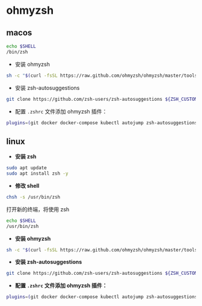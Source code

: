 # ohmyzsh

## macos

```bash
echo $SHELL
/bin/zsh
```

- 安装 ohmyzsh

```bash
sh -c "$(curl -fsSL https://raw.github.com/ohmyzsh/ohmyzsh/master/tools/install.sh)"
```

- 安装 zsh-autosuggestions

```bash
git clone https://github.com/zsh-users/zsh-autosuggestions ${ZSH_CUSTOM:-~/.oh-my-zsh/custom}/plugins/zsh-autosuggestions
```

- 配置 `.zshrc` 文件添加 ohmyzsh 插件：

```bash
plugins=(git docker docker-compose kubectl autojump zsh-autosuggestions)
```

## linux

- **安装 zsh**

```bash
sudo apt update
sudo apt install zsh -y
```

- **修改 shell**

```bash
chsh -s /usr/bin/zsh
```

打开新的终端，将使用 zsh

```bash
echo $SHELL
/usr/bin/zsh
```

- **安装 ohmyzsh**

```bash
sh -c "$(curl -fsSL https://raw.github.com/ohmyzsh/ohmyzsh/master/tools/install.sh)"
```

- **安装 zsh-autosuggestions**

```bash
git clone https://github.com/zsh-users/zsh-autosuggestions ${ZSH_CUSTOM:-~/.oh-my-zsh/custom}/plugins/zsh-autosuggestions
```

- **配置 `.zshrc` 文件添加 ohmyzsh 插件：**

```bash
plugins=(git docker docker-compose kubectl autojump zsh-autosuggestions)
```
